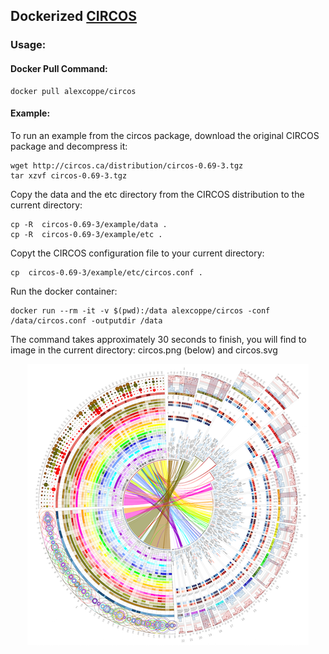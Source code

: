 ## Dockerized  [CIRCOS](http://www.circos.ca/)


### Usage:

#### Docker Pull Command:

```
docker pull alexcoppe/circos
```

#### Example:

To run an example from the circos package, download the original CIRCOS package and decompress it:
```
wget http://circos.ca/distribution/circos-0.69-3.tgz
tar xzvf circos-0.69-3.tgz
```

Copy the data and the etc directory from the CIRCOS distribution to the current directory: 
```
cp -R  circos-0.69-3/example/data .
cp -R  circos-0.69-3/example/etc .
```

Copyt the CIRCOS configuration file to your current directory:
```
cp  circos-0.69-3/example/etc/circos.conf .
```

Run the docker container:
```
docker run --rm -it -v $(pwd):/data alexcoppe/circos -conf /data/circos.conf -outputdir /data
```
The command takes approximately 30 seconds to finish, you will find to image in the current directory: circos.png (below) and circos.svg

<p align="center">
  <img src="circos.png" />
</p>
